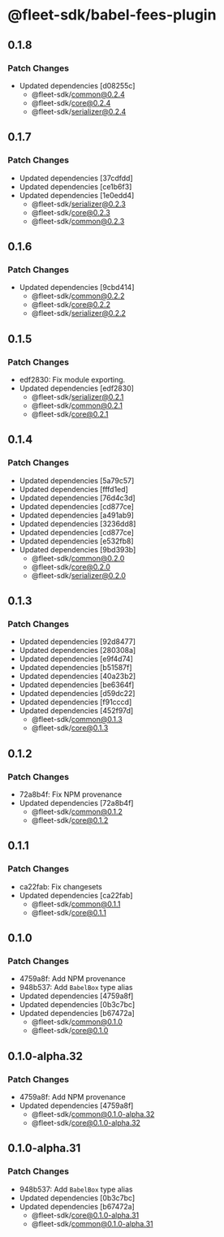 # @fleet-sdk/babel-fees-plugin

## 0.1.8

### Patch Changes

- Updated dependencies [d08255c]
  - @fleet-sdk/common@0.2.4
  - @fleet-sdk/core@0.2.4
  - @fleet-sdk/serializer@0.2.4

## 0.1.7

### Patch Changes

- Updated dependencies [37cdfdd]
- Updated dependencies [ce1b6f3]
- Updated dependencies [1e0edd4]
  - @fleet-sdk/serializer@0.2.3
  - @fleet-sdk/core@0.2.3
  - @fleet-sdk/common@0.2.3

## 0.1.6

### Patch Changes

- Updated dependencies [9cbd414]
  - @fleet-sdk/common@0.2.2
  - @fleet-sdk/core@0.2.2
  - @fleet-sdk/serializer@0.2.2

## 0.1.5

### Patch Changes

- edf2830: Fix module exporting.
- Updated dependencies [edf2830]
  - @fleet-sdk/serializer@0.2.1
  - @fleet-sdk/common@0.2.1
  - @fleet-sdk/core@0.2.1

## 0.1.4

### Patch Changes

- Updated dependencies [5a79c57]
- Updated dependencies [fffd1ed]
- Updated dependencies [76d4c3d]
- Updated dependencies [cd877ce]
- Updated dependencies [a491ab9]
- Updated dependencies [3236dd8]
- Updated dependencies [cd877ce]
- Updated dependencies [e532fb8]
- Updated dependencies [9bd393b]
  - @fleet-sdk/common@0.2.0
  - @fleet-sdk/core@0.2.0
  - @fleet-sdk/serializer@0.2.0

## 0.1.3

### Patch Changes

- Updated dependencies [92d8477]
- Updated dependencies [280308a]
- Updated dependencies [e9f4d74]
- Updated dependencies [b51587f]
- Updated dependencies [40a23b2]
- Updated dependencies [be6364f]
- Updated dependencies [d59dc22]
- Updated dependencies [f91cccd]
- Updated dependencies [452f97d]
  - @fleet-sdk/common@0.1.3
  - @fleet-sdk/core@0.1.3

## 0.1.2

### Patch Changes

- 72a8b4f: Fix NPM provenance
- Updated dependencies [72a8b4f]
  - @fleet-sdk/common@0.1.2
  - @fleet-sdk/core@0.1.2

## 0.1.1

### Patch Changes

- ca22fab: Fix changesets
- Updated dependencies [ca22fab]
  - @fleet-sdk/common@0.1.1
  - @fleet-sdk/core@0.1.1

## 0.1.0

### Patch Changes

- 4759a8f: Add NPM provenance
- 948b537: Add `BabelBox` type alias
- Updated dependencies [4759a8f]
- Updated dependencies [0b3c7bc]
- Updated dependencies [b67472a]
  - @fleet-sdk/common@0.1.0
  - @fleet-sdk/core@0.1.0

## 0.1.0-alpha.32

### Patch Changes

- 4759a8f: Add NPM provenance
- Updated dependencies [4759a8f]
  - @fleet-sdk/common@0.1.0-alpha.32
  - @fleet-sdk/core@0.1.0-alpha.32

## 0.1.0-alpha.31

### Patch Changes

- 948b537: Add `BabelBox` type alias
- Updated dependencies [0b3c7bc]
- Updated dependencies [b67472a]
  - @fleet-sdk/core@0.1.0-alpha.31
  - @fleet-sdk/common@0.1.0-alpha.31

